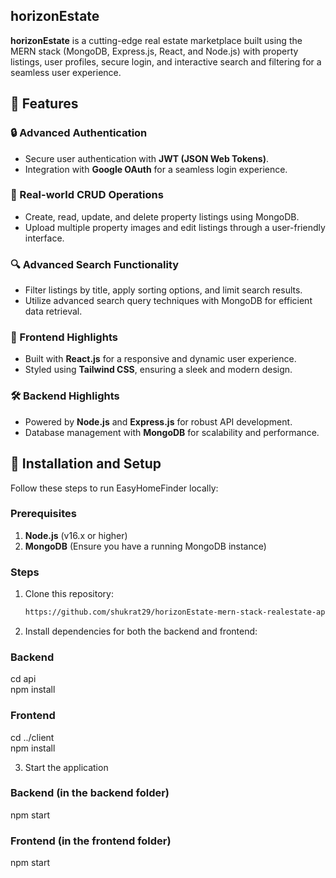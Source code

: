 ## horizonEstate

**horizonEstate** is a cutting-edge real estate marketplace built using the MERN stack (MongoDB, Express.js, React, and Node.js) with property listings, user profiles, secure login, and interactive search and filtering for a seamless user experience.

## 🌟 Features

### 🔒 Advanced Authentication

- Secure user authentication with **JWT (JSON Web Tokens)**.
- Integration with **Google OAuth** for a seamless login experience.

### 🏡 Real-world CRUD Operations

- Create, read, update, and delete property listings using MongoDB.
- Upload multiple property images and edit listings through a user-friendly interface.

### 🔍 Advanced Search Functionality

- Filter listings by title, apply sorting options, and limit search results.
- Utilize advanced search query techniques with MongoDB for efficient data retrieval.

### 🎨 Frontend Highlights

- Built with **React.js** for a responsive and dynamic user experience.
- Styled using **Tailwind CSS**, ensuring a sleek and modern design.

### 🛠️ Backend Highlights

- Powered by **Node.js** and **Express.js** for robust API development.
- Database management with **MongoDB** for scalability and performance.

## 🚀 Installation and Setup

Follow these steps to run EasyHomeFinder locally:

### Prerequisites

1. **Node.js** (v16.x or higher)
2. **MongoDB** (Ensure you have a running MongoDB instance)

### Steps

1. Clone this repository:

   ```bash
   https://github.com/shukrat29/horizonEstate-mern-stack-realestate-app.git


   ```

2. Install dependencies for both the backend and frontend:

### Backend

cd api  
npm install

### Frontend

cd ../client  
npm install

3. Start the application

### Backend (in the backend folder)

npm start

### Frontend (in the frontend folder)

npm start
